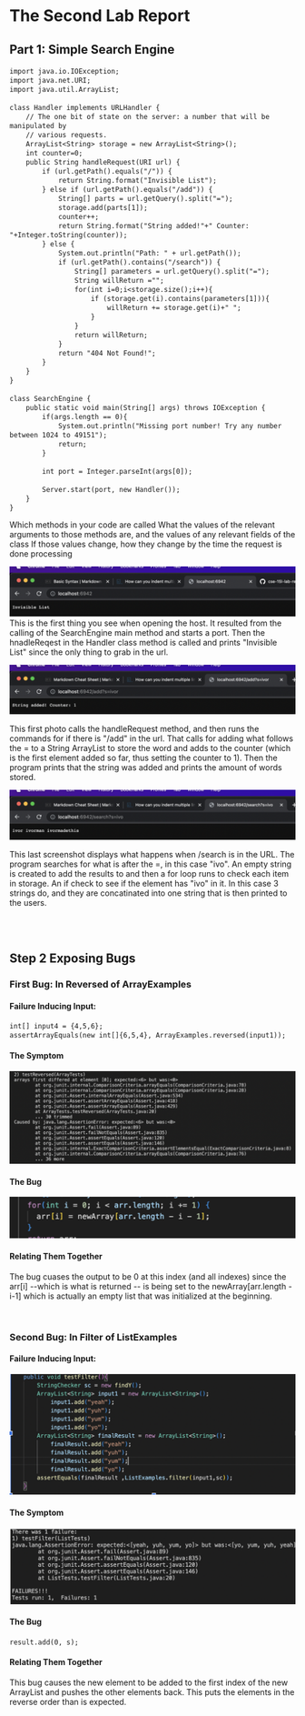 # The Second Lab Report

## Part 1: Simple Search Engine
    import java.io.IOException;
    import java.net.URI;
    import java.util.ArrayList;

    class Handler implements URLHandler {
        // The one bit of state on the server: a number that will be manipulated by
        // various requests.
        ArrayList<String> storage = new ArrayList<String>();
        int counter=0;
        public String handleRequest(URI url) {
            if (url.getPath().equals("/")) {
                return String.format("Invisible List");
            } else if (url.getPath().equals("/add")) {
                String[] parts = url.getQuery().split("=");
                storage.add(parts[1]);
                counter++;
                return String.format("String added!"+" Counter: "+Integer.toString(counter));
            } else {
                System.out.println("Path: " + url.getPath());
                if (url.getPath().contains("/search")) {
                    String[] parameters = url.getQuery().split("=");
                    String willReturn ="";
                    for(int i=0;i<storage.size();i++){ 
                        if (storage.get(i).contains(parameters[1])){ 
                            willReturn += storage.get(i)+" ";
                        }
                    }
                    return willReturn;
                }
                return "404 Not Found!";
            }
        }
    }

    class SearchEngine {
        public static void main(String[] args) throws IOException {
            if(args.length == 0){
                System.out.println("Missing port number! Try any number between 1024 to 49151");
                return;
            }

            int port = Integer.parseInt(args[0]);

            Server.start(port, new Handler());
        }
    }

Which methods in your code are called
What the values of the relevant arguments to those methods are, and the values of any relevant fields of the class
If those values change, how they change by the time the request is done processing


![Opening The Local Host](PhotosLab2/markDownPhotoofSlash.png)
This is the first thing you see when opening the host. It resulted from the calling of the SearchEngine main method and starts a port. Then the hnadleReqest in the Handler class method is called and prints "Invisible List" since the only thing to grab in the url.

![First Added Word](PhotosLab2/markDownPhoto1.png)

This first photo calls the handleRequest method, and then runs the commands for if there is "/add" in the url. That calls for adding what follows the = to a String ArrayList to store the word and adds to the counter (which is the first element added so far, thus setting the counter to 1). Then the program prints that the string was added and prints the amount of words stored.

![Result Of Query](PhotosLab2/markDownPhoto3.png)

This last screenshot displays what happens when /search is in the URL. The program searches for what is after the =, in this case "ivo". An empty string is created to add the results to and then a for loop runs to check each item in storage. An if check to see if the element has "ivo" in it. In this case 3 strings do, and they are concatinated into one string that is then printed to the users.

<br><br>

## Step 2 Exposing Bugs
### First Bug: In Reversed of ArrayExamples
#### Failure Inducing Input:
    int[] input4 = {4,5,6};
    assertArrayEquals(new int[]{6,5,4}, ArrayExamples.reversed(input1));

#### The Symptom
![](PhotosLab2/reversedSymptoms.png)

#### The Bug
![](PhotosLab2/reversedBug.png)

#### Relating Them Together
The bug cuases the output to be 0 at this index (and all indexes) since the arr[i] --which is what is returned -- is being set to the newArray[arr.length -i-1] which is actually an empty list that was initialized at the beginning. 

<br>

### Second Bug: In Filter of ListExamples
#### Failure Inducing Input:
![](PhotosLab2/filterFailureCuaser.png)
#### The Symptom
![](PhotosLab2/filterSymptom.png)

#### The Bug
    result.add(0, s);

#### Relating Them Together
This bug causes the new element to be added to the first index of the new ArrayList and pushes the other elements back. This puts the elements in the reverse order than is expected. 

